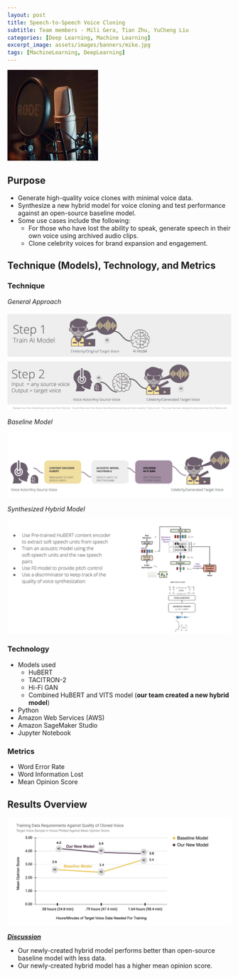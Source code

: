 ```yaml
---
layout: post
title: Speech-to-Speech Voice Cloning
subtitle: Team members - Mili Gera, Tian Zhu, YuCheng Liu
categories: [Deep Learning, Machine Learning]
excerpt_image: assets/images/banners/mike.jpg
tags: [MachineLearning, DeepLearning]
---
```



![mike](/assets/images/banners/mike.jpg)
 

## Purpose
- Generate high-quality voice clones with minimal voice data.
- Synthesize a new hybrid model for voice cloning and test performance against an open-source baseline model. 
- Some use cases include the following: 
   - For those who have lost the ability to speak, generate speech in their own voice using archived audio clips.  
   - Clone celebrity voices for brand expansion and engagement.
  
## Technique (Models), Technology, and Metrics

### Technique

*General Approach* 

![General Approach](/assets/images/banners/voice_tech.jpg) 

*Baseline Model*


![Baseline Models](/assets/images/banners/voice_baseline.jpg) 

*Synthesized Hybrid Model*

![Baseline Models](/assets/images/banners/voice_hybrid.jpg) 

### Technology
- Models used
  - HuBERT
  - TACITRON-2
  - Hi-Fi GAN
  - Combined HuBERT and VITS model (**our team created a new hybrid model**)
- Python
- Amazon Web Services (AWS)
- Amazon SageMaker Studio
- Jupyter Notebook

### Metrics  
- Word Error Rate
- Word Information Lost
- Mean Opinion Score
  
## Results Overview

 ![Baseline Models](/assets/images/banners/voice_results.jpg)  

**<ins>*Discussion*</ins>** 
- Our newly-created hybrid model performs better than open-source baseline model with less data.
- Our newly-created hybrid model has a higher mean opinion score.

